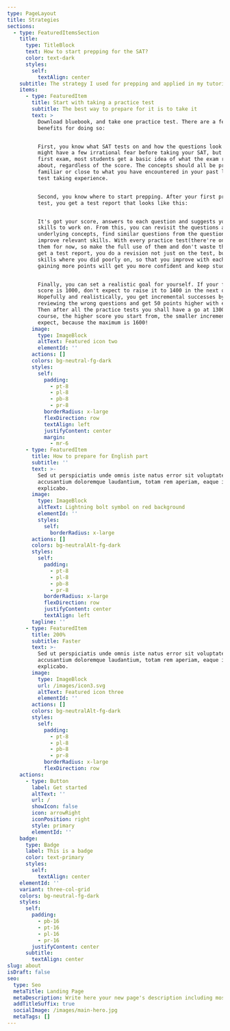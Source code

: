 ```yaml
---
type: PageLayout
title: Strategies
sections:
  - type: FeaturedItemsSection
    title:
      type: TitleBlock
      text: How to start prepping for the SAT?
      color: text-dark
      styles:
        self:
          textAlign: center
    subtitle: The strategy I used for prepping and applied in my tutoring.
    items:
      - type: FeaturedItem
        title: Start with taking a practice test
        subtitle: The best way to prepare for it is to take it
        text: >
          Download bluebook, and take one practice test. There are a few
          benefits for doing so:


          First, you know what SAT tests on and how the questions look like. You
          might have a few irrational fear before taking your SAT, but after the
          first exam, most students get a basic idea of what the exam really is
          about, regardless of the score. The concepts should all be pretty
          familiar or close to what you have encountered in your past learning &
          test taking experience.


          Second, you know where to start prepping. After your first practice
          test, you get a test report that looks like this: 


          It's got your score, answers to each question and suggests you what
          skills to work on. From this, you can revisit the questions and the
          underlying concepts, find similar questions from the question bank and
          improve relevant skills. With every practice test(there're only 7 of
          them for now, so make the full use of them and don't waste them), you
          get a test report, you do a revision not just on the test, but the
          skills where you did poorly on, so that you improve with each test,
          gaining more points will get you more confident and keep studying.


          Finally, you can set a realistic goal for yourself. If your first
          score is 1000, don't expect to raise it to 1400 in the next one.
          Hopefully and realistically, you get incremental successes by properly
          reviewing the wrong questions and get 50 points higher with each test.
          Then after all the practice tests you shall have a go at 1300+. of
          course, the higher score you start from, the smaller increments you
          expect, because the maximum is 1600!
        image:
          type: ImageBlock
          altText: Featured icon two
          elementId: ''
        actions: []
        colors: bg-neutral-fg-dark
        styles:
          self:
            padding:
              - pt-8
              - pl-8
              - pb-8
              - pr-8
            borderRadius: x-large
            flexDirection: row
            textAlign: left
            justifyContent: center
            margin:
              - mr-6
      - type: FeaturedItem
        title: How to prepare for English part
        subtitle: ''
        text: >-
          Sed ut perspiciatis unde omnis iste natus error sit voluptatem
          accusantium doloremque laudantium, totam rem aperiam, eaque ipsa quae.
          explicabo.
        image:
          type: ImageBlock
          altText: Lightning bolt symbol on red background
          elementId: ''
          styles:
            self:
              borderRadius: x-large
        actions: []
        colors: bg-neutralAlt-fg-dark
        styles:
          self:
            padding:
              - pt-8
              - pl-8
              - pb-8
              - pr-8
            borderRadius: x-large
            flexDirection: row
            justifyContent: center
            textAlign: left
        tagline: ''
      - type: FeaturedItem
        title: 200%
        subtitle: Faster
        text: >-
          Sed ut perspiciatis unde omnis iste natus error sit voluptatem
          accusantium doloremque laudantium, totam rem aperiam, eaque ipsa quae.
          explicabo.
        image:
          type: ImageBlock
          url: /images/icon3.svg
          altText: Featured icon three
          elementId: ''
        actions: []
        colors: bg-neutralAlt-fg-dark
        styles:
          self:
            padding:
              - pt-8
              - pl-8
              - pb-8
              - pr-8
            borderRadius: x-large
            flexDirection: row
    actions:
      - type: Button
        label: Get started
        altText: ''
        url: /
        showIcon: false
        icon: arrowRight
        iconPosition: right
        style: primary
        elementId: ''
    badge:
      type: Badge
      label: This is a badge
      color: text-primary
      styles:
        self:
          textAlign: center
    elementId: ''
    variant: three-col-grid
    colors: bg-neutral-fg-dark
    styles:
      self:
        padding:
          - pb-16
          - pt-16
          - pl-16
          - pr-16
        justifyContent: center
      subtitle:
        textAlign: center
slug: about
isDraft: false
seo:
  type: Seo
  metaTitle: Landing Page
  metaDescription: Write here your new page's description including most relevant keywords.
  addTitleSuffix: true
  socialImage: /images/main-hero.jpg
  metaTags: []
---
```

